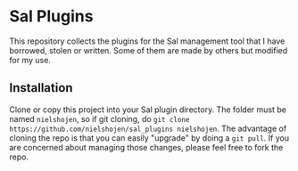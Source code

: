# Sal Plugins
This repository collects the plugins for the Sal management tool that I have
borrowed, stolen or written. Some of them are made by others but modified for my use.

## Installation

Clone or copy this project into your Sal plugin directory. The folder must be
named `nielshojen`, so if git cloning, do `git clone
https://github.com/nielshojen/sal_plugins nielshojen`.  The
advantage of cloning the repo is that you can easily "upgrade" by doing a `git
pull`. If you are concerned about managing those changes, please feel free to
fork the repo.
